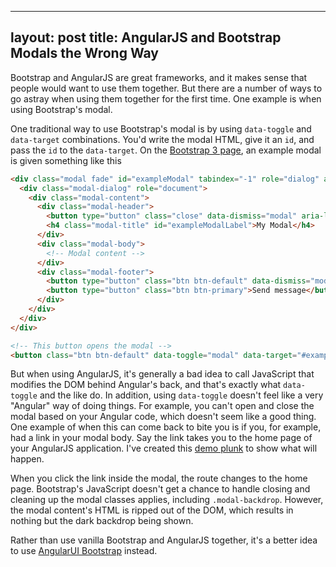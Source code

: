 
----
layout: post
title: AngularJS and Bootstrap Modals the Wrong Way
----

Bootstrap and AngularJS are great frameworks, and it makes sense that people would want to use them together. But there are a number of ways to go astray when using them together for the first time. One example is when using Bootstrap's modal. 

One traditional way to use Bootstrap's modal is by using `data-toggle` and `data-target` combinations. You'd write the modal HTML, give it an `id`, and pass the `id` to the `data-target`. On the [Bootstrap 3 page](http://getbootstrap.com/javascript/#modals), an example modal is given something like this

```html
<div class="modal fade" id="exampleModal" tabindex="-1" role="dialog" aria-labelledby="exampleModalLabel">
  <div class="modal-dialog" role="document">
    <div class="modal-content">
      <div class="modal-header">
        <button type="button" class="close" data-dismiss="modal" aria-label="Close"><span aria-hidden="true">&times;</span></button>
        <h4 class="modal-title" id="exampleModalLabel">My Modal</h4>
      </div>
      <div class="modal-body">
        <!-- Modal content -->
      </div>
      <div class="modal-footer">
        <button type="button" class="btn btn-default" data-dismiss="modal">Close</button>
        <button type="button" class="btn btn-primary">Send message</button>
      </div>
    </div>
  </div>
</div>

<!-- This button opens the modal -->
<button class="btn btn-default" data-toggle="modal" data-target="#exampleModal">Modal Me</button>
```

But when using AngularJS, it's generally a bad idea to call JavaScript that modifies the DOM behind Angular's back,  and that's exactly what `data-toggle` and the like do. In addition, using `data-toggle` doesn't feel like a very "Angular" way of doing things. For example, you can't open and close the modal based on your Angular code, which doesn't seem like a good thing. One example of when this can come back to bite you is if you, for example, had a link in your modal body. Say the link takes you to the home page of your AngularJS application. I've created this [demo plunk](http://embed.plnkr.co/quskvcvXwlAc6mSWfPc8/) to show what will happen.

When you click the link inside the modal, the route changes to the home page. Bootstrap's JavaScript doesn't get a chance to handle closing and cleaning up the modal classes applies, including `.modal-backdrop`. However, the modal content's HTML is ripped out of the DOM, which results in nothing but the dark backdrop being shown. 

Rather than use vanilla Bootstrap and AngularJS together, it's a better idea to use [AngularUI Bootstrap](https://angular-ui.github.io/bootstrap/) instead. 



